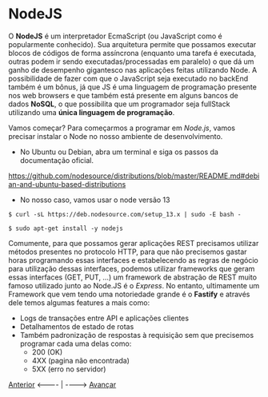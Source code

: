 # NodeJS

O **NodeJS** é um interpretador EcmaScript (ou JavaScript como é popularmente conhecido). Sua arquitetura permite que possamos executar blocos de códigos de forma assíncrona (enquanto uma tarefa é executada, outras podem ir sendo executadas/processadas em paralelo) o que dá um ganho de desempenho gigantesco nas aplicações feitas utilizando Node. A possibilidade de fazer com que o JavaScript seja executado no backEnd também é um bônus, já que JS é uma linguagem de programação presente nos web browsers e que também está presente em alguns bancos de dados **NoSQL**, o que possibilita que um programador seja fullStack utilizando uma **única linguagem de programação**.

Vamos começar? Para começarmos a programar em *Node.js*, vamos precisar instalar o Node no nosso ambiente de desenvolvimento.

- No Ubuntu ou Debian, abra um terminal e siga os passos da documentação oficial.

https://github.com/nodesource/distributions/blob/master/README.md#debian-and-ubuntu-based-distributions

- No nosso caso, vamos usar o node versão 13

```
$ curl -sL https://deb.nodesource.com/setup_13.x | sudo -E bash -

$ sudo apt-get install -y nodejs
```

Comumente, para que possamos gerar aplicações REST precisamos utilizar métodos presentes no protocolo HTTP, para que não precisemos gastar horas programando essas interfaces e estabelecendo as regras de negócio para utilização dessas interfaces, podemos utilizar frameworks que geram essas interfaces (GET, PUT, …) um framework de abstração de REST muito famoso utilizado junto ao Node.JS é o *Express*. No entanto, ultimamente um Framework que vem tendo uma notoriedade grande é o **Fastify** e através dele temos algumas features a mais como:

* Logs de transações entre API e aplicações clientes
* Detalhamentos de estado de rotas
* Também padronização de respostas à requisição sem que precisemos programar cada uma delas como:
  * 200 (OK)
  * 4XX (pagina não encontrada)
  * 5XX (erro no servidor)




[Anterior](./01Introducao.md) <---- | ----> [Avançar]()